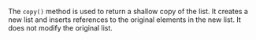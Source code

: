 The `copy()` method is used to return a shallow copy of the list. It creates a new list and inserts references to the original elements in the new list. It does not modify the original list.